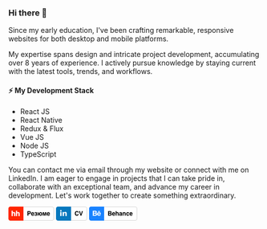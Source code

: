 ### Hi there 👋

Since my early education, I've been crafting remarkable, responsive websites for both desktop and mobile platforms.

My expertise spans design and intricate project development, accumulating over 8 years of experience.
I actively pursue knowledge by staying current with the latest tools, trends, and workflows.


#### ⚡ My Development Stack
* React JS
* React Native
* Redux & Flux
* Vue JS
* Node JS 
* TypeScript

You can contact me via email through my website or connect with me on LinkedIn.
I am eager to engage in projects that I can take pride in, collaborate with an exceptional team, and advance my career in development.
Let's work together to create something extraordinary.


[![HH.ru](/badges/hh_link.png)](https://hh.ru/resume/9f805d08ff0c1a3eca0039ed1f367a7a624d78) [![LinkedIn](/badges/linkedin.png)]([https://hh.ru/resume/9f805d08ff0c1a3eca0039ed1f367a7a624d78](https://www.linkedin.com/in/toropanov/)) [![Behance](/badges/behance.png)]([https://hh.ru/resume/9f805d08ff0c1a3eca0039ed1f367a7a624d78](https://www.behance.net/toropanov)) 
